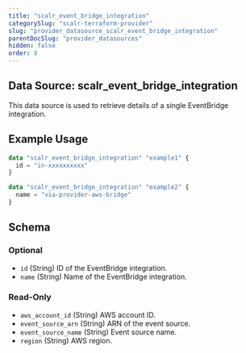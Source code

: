 ```yaml
---
title: "scalr_event_bridge_integration"
categorySlug: "scalr-terraform-provider"
slug: "provider_datasource_scalr_event_bridge_integration"
parentDocSlug: "provider_datasources"
hidden: false
order: 8
---
```

## Data Source: scalr_event_bridge_integration

This data source is used to retrieve details of a single EventBridge integration.

## Example Usage

```terraform
data "scalr_event_bridge_integration" "example1" {
  id = "in-xxxxxxxxxx"
}

data "scalr_event_bridge_integration" "example2" {
  name = "via-provider-aws-bridge"
}
```

<!-- schema generated by tfplugindocs -->
## Schema

### Optional

- `id` (String) ID of the EventBridge integration.
- `name` (String) Name of the EventBridge integration.

### Read-Only

- `aws_account_id` (String) AWS account ID.
- `event_source_arn` (String) ARN of the event source.
- `event_source_name` (String) Event source name.
- `region` (String) AWS region.

